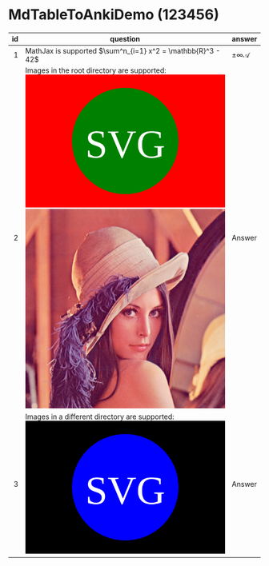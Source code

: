 # MdTableToAnkiDemo (123456)

| id  |                                           question                                            |              answer              |
|----:|-----------------------------------------------------------------------------------------------|----------------------------------|
|   1 | MathJax is supported $\sum^n_{i=1} x^2 = \mathbb{R}^3 - 42$                                   | $\pm\infty \mathbf{\mathcal{A}}$ |
|   2 | Images in the root directory are supported:<br><img src="image.svg"><br><img src="image.png"> | Answer                           |
|   3 | Images in a different directory are supported:<br><img src="attachments/image_2.svg">         | Answer                           |
